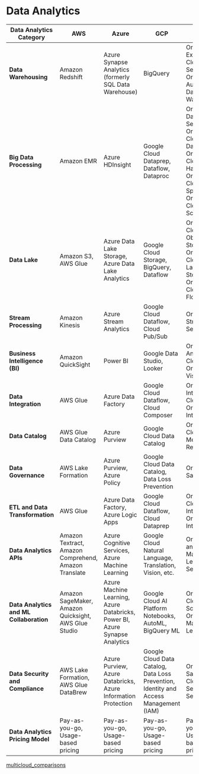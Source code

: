 #  Data Analytics

| Data Analytics Category    | AWS                                     | Azure                                   | GCP                                      | OCI                                   |
|---------------------------|-----------------------------------------|-----------------------------------------|------------------------------------------|----------------------------------------|
| **Data Warehousing**       | Amazon Redshift                         | Azure Synapse Analytics (formerly SQL Data Warehouse) | BigQuery                                   | Oracle Exadata Cloud Service, Oracle Autonomous Data Warehouse |
| **Big Data Processing**    | Amazon EMR                              | Azure HDInsight                        | Google Cloud Dataprep, Dataflow, Dataproc   | Oracle Big Data Cloud Service, Oracle Cloud Dataflow, Oracle Cloud Hadoop, Oracle Cloud Spark, Oracle Cloud Data Science |
| **Data Lake**              | Amazon S3, AWS Glue                     | Azure Data Lake Storage, Azure Data Lake Analytics | Google Cloud Storage, BigQuery, Dataflow   | Oracle Cloud Object Storage, Oracle Cloud Data Lake Storage, Oracle Cloud Data Flow |
| **Stream Processing**      | Amazon Kinesis                          | Azure Stream Analytics                 | Google Cloud Dataflow, Cloud Pub/Sub       | Oracle Streaming Service             |
| **Business Intelligence (BI)** | Amazon QuickSight                 | Power BI                               | Google Data Studio, Looker                 | Oracle Analytics Cloud, Oracle Data Visualization |
| **Data Integration**       | AWS Glue                                | Azure Data Factory                     | Google Cloud Dataflow, Cloud Composer      | Oracle Integration Cloud, Oracle Data Integration |
| **Data Catalog**           | AWS Glue Data Catalog                    | Azure Purview                          | Google Cloud Data Catalog                  | Oracle Cloud Metadata Repository     |
| **Data Governance**        | AWS Lake Formation                      | Azure Purview, Azure Policy           | Google Cloud Data Catalog, Data Loss Prevention | Oracle Data Safe                     |
| **ETL and Data Transformation** | AWS Glue                        | Azure Data Factory, Azure Logic Apps   | Google Cloud Dataflow, Cloud Dataprep       | Oracle Cloud Data Integration, Oracle Data Integration |
| **Data Analytics APIs**    | Amazon Textract, Amazon Comprehend, Amazon Translate | Azure Cognitive Services, Azure Machine Learning | Google Cloud Natural Language, Translation, Vision, etc. | Oracle AI and Machine Learning Services |
| **Data Analytics and ML Collaboration** | Amazon SageMaker, Amazon Quicksight, AWS Glue Studio | Azure Machine Learning, Azure Databricks, Power BI, Azure Synapse Analytics | Google Cloud AI Platform Notebooks, AutoML, BigQuery ML | Oracle Cloud Data Science, Oracle Machine Learning |
| **Data Security and Compliance** | AWS Lake Formation, AWS Glue DataBrew | Azure Purview, Azure Databricks, Azure Information Protection | Google Cloud Data Catalog, Data Loss Prevention, Identity and Access Management (IAM) | Oracle Data Safe, Oracle Cloud Security Services |
| **Data Analytics Pricing Model** | Pay-as-you-go, Usage-based pricing  | Pay-as-you-go, Usage-based pricing    | Pay-as-you-go, Usage-based pricing        | Pay-as-you-go, Usage-based pricing  |

[multicloud_comparisons](https://github.com/asiandevs/multicloud_comparisons/blob/main/README.md)
